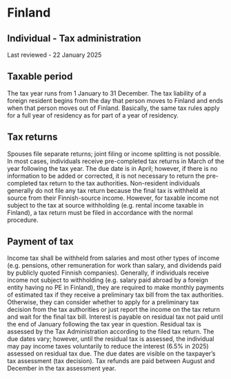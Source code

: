 # Finland
## Individual - Tax administration
Last reviewed - 22 January 2025
## Taxable period
The tax year runs from 1 January to 31 December. The tax liability of a foreign resident begins from the day that person moves to Finland and ends when that person moves out of Finland. Basically, the same tax rules apply for a full year of residency as for part of a year of residency.
## Tax returns
Spouses file separate returns; joint filing or income splitting is not possible.
In most cases, individuals receive pre-completed tax returns in March of the year following the tax year. The due date is in April; however, if there is no information to be added or corrected, it is not necessary to return the pre-completed tax return to the tax authorities.
Non-resident individuals generally do not file any tax return because the final tax is withheld at source from their Finnish-source income. However, for taxable income not subject to the tax at source withholding (e.g. rental income taxable in Finland), a tax return must be filed in accordance with the normal procedure.
## Payment of tax
Income tax shall be withheld from salaries and most other types of income (e.g. pensions, other remuneration for work than salary, and dividends paid by publicly quoted Finnish companies).
Generally, if individuals receive income not subject to withholding (e.g. salary paid abroad by a foreign entity having no PE in Finland), they are required to make monthly payments of estimated tax if they receive a preliminary tax bill from the tax authorities. Otherwise, they can consider whether to apply for a preliminary tax decision from the tax authorities or just report the income on the tax return and wait for the final tax bill. Interest is payable on residual tax not paid until the end of January following the tax year in question.
Residual tax is assessed by the Tax Administration according to the filed tax return. The due dates vary; however, until the residual tax is assessed, the individual may pay income taxes voluntarily to reduce the interest (6.5% in 2025) assessed on residual tax due. The due dates are visible on the taxpayer’s tax assessment (tax decision). Tax refunds are paid between August and December in the tax assessment year. 
